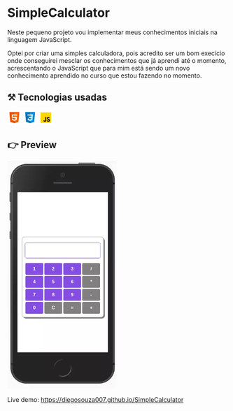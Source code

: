 # SimpleCalculator

Neste pequeno projeto vou implementar meus conhecimentos iniciais na linguagem JavaScript.

Optei por criar uma simples calculadora, pois acredito ser um bom execício onde conseguirei mesclar os conhecimentos que já aprendi até o momento, acrescentando o JavaScript que para mim está sendo um novo conhecimento aprendido no curso que estou fazendo no momento.

## ⚒️ Tecnologias usadas

<p float="left">
<a href="https://developer.mozilla.org/pt-BR/docs/Web/HTML"><img src="./assets/img/icons8-html-5.svg" width="32px"></a>
<a href="https://developer.mozilla.org/pt-BR/docs/Web/CSS"><img src="./assets/img/icons8-css3.svg" width="32px"></a>
<a href="https://developer.mozilla.org/pt-BR/docs/Web/JavaScript"><img src="./assets/img/icons8-javascript.svg" width="32px"></a>
</p>

## 👉 Preview

<img src="./assets/img/preview-mobile.webp" width="250px">

Live demo: <a href="https://diegosouza007.github.io/SimpleCalculator/">https://diegosouza007.github.io/SimpleCalculator</a>
